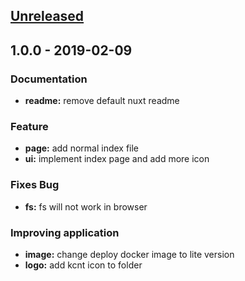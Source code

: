 <a name="unreleased"></a>
## [Unreleased]


<a name="1.0.0"></a>
## 1.0.0 - 2019-02-09
### Documentation
- **readme:** remove default nuxt readme

### Feature
- **page:** add normal index file
- **ui:** implement index page and add more icon

### Fixes Bug
- **fs:** fs will not work in browser

### Improving application
- **image:** change deploy docker image to lite version
- **logo:** add kcnt icon to folder


[Unreleased]: https://gitlab.com/kamontat/logo/compare/1.0.0...HEAD
